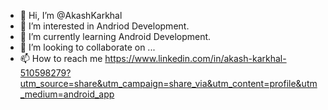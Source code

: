 - 👋 Hi, I’m @AkashKarkhal
- 👀 I’m interested in Andriod Development.
- 🌱 I’m currently learning Android Development.
- 💞️ I’m looking to collaborate on ...
- 📫 How to reach me https://www.linkedin.com/in/akash-karkhal-510598279?utm_source=share&utm_campaign=share_via&utm_content=profile&utm_medium=android_app

<!---
AkashKarkhal/AkashKarkhal is a ✨ special ✨ repository because its `README.md` (this file) appears on your GitHub profile.
You can click the Preview link to take a look at your changes.
--->
